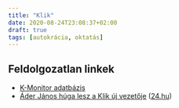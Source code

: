 ```yaml
---
title: "Klik"
date: 2020-08-24T23:08:37+02:00
draft: true
tags: [autokrácia, oktatás]
---
```


## Feldolgozatlan linkek

- [K-Monitor adatbázis](https://adatbazis.k-monitor.hu/adatbazis/cimkek/ader-janos)
- [Áder János húga lesz a Klik új vezetője](https://index.hu/belfold/2016/02/25/ader_janos_huga_lesz_a_klik_uj_vezetoje/) ([24.hu](https://24.hu/belfold/2016/02/25/ader-janos-huga-kerul-a-klik-elere/))
